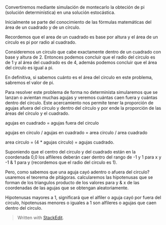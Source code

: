 
Convertiremos mediante simulación de montecarlo la obteción de pi (solución determinística) en una solución estocástica.

Inicialmente se parte del conocimiento de las fórmulas matemáticas del área de un cuadrado y de un círculo.

Recordemos que el area de un cuadrado es base por altura y el área de un circulo es pi por radio al cuadrado.

Consideremos un circulo que cabe exactamente dentro de un cuadrado con base y altura de 2.
Entonces podemos concluir que el radio del circulo es de 1 y al área del cuadrado es de 4, además podemos concluir que el área del circulo es igual a pi.

En definitiva, si sabemos cuánto es el área del circulo en este problema, sabremos el valor de pi.

Para resolver este problema de forma no determinísta simularemos que se lanzan o avientan muchas agujas y veremos cuántas caen fuera y cuántas dentro del circulo.
Este acercamiento nos permite tener la proporción de agujas afuera del círculo y dentro del círculo y por ende la proporción de las áreas del círculo y el cuadrado.

agujas en cuadrado = agujas fuera del circulo

agujas en circulo / agujas en cuadrado  = area circulo / area cuadrado

area circulo = (4 * agujas circulo) = agujas cuadrado.

Suponiendo que el centro del circulo y del cuadrado están en la coordenada 0,0
los alfileres deberán caer dentro del rango de -1 y 1 para x y -1 & 1 para y (recordemos que el radio del circulo es 1).

Pero, como sabemos que una aguja cayó adentro o afuera del circulo?
usaremos el teorema de pitágoras.
calcularemos las hipotenusas que se forman de los triangulos producto de los valores para y & x de las coordenadas de las agujas que se obtengan aleatoriamente.

Hipotenusas mayores a 1, significará que el alfiler o aguja cayó por fuera del circulo, hipotenusas menores o iguales a 1 son alfileres o agujas que caen dentro del circulo.

> Written with [StackEdit](https://stackedit.io/).
<!--stackedit_data:
eyJoaXN0b3J5IjpbMTQ3MDEyODc2M119
-->